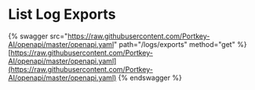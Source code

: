 # List Log Exports

{% swagger src="https://raw.githubusercontent.com/Portkey-AI/openapi/master/openapi.yaml" path="/logs/exports" method="get" %}
[https://raw.githubusercontent.com/Portkey-AI/openapi/master/openapi.yaml](https://raw.githubusercontent.com/Portkey-AI/openapi/master/openapi.yaml)
{% endswagger %}
